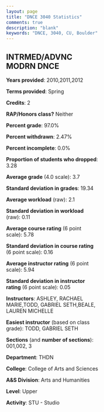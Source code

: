 ```yaml
---
layout: page
title: "DNCE 3040 Statistics"
comments: true
description: "blank"
keywords: "DNCE, 3040, CU, Boulder"
--- 
```

<head>
<script src="https://ajax.googleapis.com/ajax/libs/jquery/2.1.3/jquery.min.js"></script>
<script src="https://dl.dropboxusercontent.com/s/pc42nxpaw1ea4o9/highcharts.js?dl=0"></script>
<!-- <script src="../assets/js/highcharts.js"></script> -->
<style type="text/css">@font-face {
	font-family: "Bebas Neue";
	src: url(https://www.filehosting.org/file/details/544349/BebasNeue%20Regular.otf) format("opentype");
	}
	h1.Bebas { 
		font-family: "Bebas Neue", Verdana, Tahoma;
	}
</style>
</head>
<body>
	<div id="container" style="float: right; width: 45%; height: 88%; margin-left: 2.5%; margin-right: 2.5%;"></div>
	<script language="JavaScript">
		$(document).ready(function() {
		var chart = {type: 'column'};
		var title = {text: 'Grade Distribution'};
		var xAxis = {categories: ['A','B','C','D','F'],crosshair: true};
		var yAxis = {min: 0,title: {text: 'Percentage'}};
		var tooltip = {headerFormat: '<center><b><span style="font-size:20px">{point.key}</span></b></center>',
		               pointFormat: '<td style="padding:0"><b>{point.y:.1f}%</b></td>',
		               footerFormat: '</table>',shared: true,useHTML: true};
		var plotOptions = {column: {pointPadding: 0.0,borderWidth: 0}};  
		var credits = {enabled: false};var series= [{name: 'Percent',data: [84.21,10.53,3.51,0.0,1.75,]}];
		var json = {};
		json.chart = chart;
		json.title = title;
		json.tooltip = tooltip;
		json.xAxis = xAxis;
		json.yAxis = yAxis;  
		json.series = series;
		json.plotOptions = plotOptions;  
		json.credits = credits;
		$('#container').highcharts(json);
	});
	</script>
</body>
			   
## INTRMED/ADVNC MODRN DNCE

**Years provided**: 2010,2011,2012

**Terms provided**: Spring

**Credits**: 2

**RAP/Honors class?** Neither

**Percent grade**: 97.0%

**Percent withdrawn**: 2.47%

**Percent incomplete**: 0.0%

**Proportion of students who dropped**: 3.28

**Average grade** (4.0 scale): 3.7

**Standard deviation in grades**: 19.34

**Average workload** (raw): 2.1

**Standard deviation in workload** (raw): 0.11

**Average course rating** (6 point scale): 5.78

**Standard deviation in course rating** (6 point scale): 0.16

**Average instructor rating** (6 point scale): 5.94

**Standard deviation in instructor rating** (6 point scale): 0.05

**Instructors**: ASHLEY, RACHAEL MARIE,TODD, GABRIEL SETH,BEALE, LAUREN MICHELLE

**Easiest instructor** (based on class grade): TODD, GABRIEL SETH

**Sections** (and **number of sections**): 001,002, 3

**Department**: THDN

**College**: College of Arts and Sciences

**A&S Division**: Arts and Humanities

**Level**: Upper

**Activity**: STU - Studio